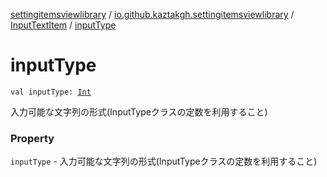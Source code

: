 [settingitemsviewlibrary](../../index.md) / [io.github.kaztakgh.settingitemsviewlibrary](../index.md) / [InputTextItem](index.md) / [inputType](./input-type.md)

# inputType

`val inputType: `[`Int`](https://kotlinlang.org/api/latest/jvm/stdlib/kotlin/-int/index.html)

入力可能な文字列の形式(InputTypeクラスの定数を利用すること)

### Property

`inputType` - 入力可能な文字列の形式(InputTypeクラスの定数を利用すること)